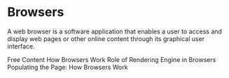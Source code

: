 # Browsers

A web browser is a software application that enables a user to access and display web pages or other online content through its graphical user interface. 

<ResourceGroupTitle>Free Content</ResourceGroupTitle>
<BadgeLink colorScheme='yellow' badgeText='Read' href='https://www.html5rocks.com/en/tutorials/internals/howbrowserswork/'>How Browsers Work</BadgeLink>
<BadgeLink colorScheme='yellow' badgeText='Read' href='https://www.browserstack.com/guide/browser-rendering-engine'>Role of Rendering Engine in Browsers</BadgeLink>
<BadgeLink colorScheme='yellow' badgeText='Read' href='https://developer.mozilla.org/en-US/docs/Web/Performance/How_browsers_work'>Populating the Page: How Browsers Work</BadgeLink>

